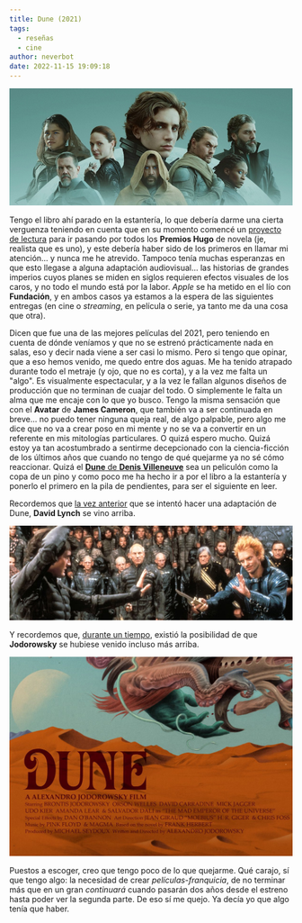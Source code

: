 ```yaml
---
title: Dune (2021)
tags:
  - reseñas
  - cine
author: neverbot
date: 2022-11-15 19:09:18
---
```


![dune-denis-villeneuve](./dune-2021/dune-denis-villeneuve.jpg)

Tengo el libro ahí parado en la estantería, lo que debería darme una cierta verguenza teniendo en cuenta que en su momento comencé un [proyecto de lectura](/los-premios-hugo/) para ir pasando por todos los **Premios Hugo** de novela (je, realista que es uno), y este debería haber sido de los primeros en llamar mi atención... y nunca me he atrevido. Tampoco tenía muchas esperanzas en que esto llegase a alguna adaptación audiovisual... las historias de grandes imperios cuyos planes se miden en siglos requieren efectos visuales de los caros, y no todo el mundo está por la labor. *Apple* se ha metido en el lío con **Fundación**, y en ambos casos ya estamos a la espera de las siguientes entregas (en cine o *streaming*, en película o serie, ya tanto me da una cosa que otra).

Dicen que fue una de las mejores películas del 2021, pero teniendo en cuenta de dónde veníamos y que no se estrenó prácticamente nada en salas, eso y decir nada viene a ser casi lo mismo. Pero si tengo que opinar, que a eso hemos venido, me quedo entre dos aguas. Me ha tenido atrapado durante todo el metraje (y ojo, que no es corta), y a la vez me falta un "algo". Es visualmente espectacular, y a la vez le fallan algunos diseños de producción que no terminan de cuajar del todo. O simplemente le falta un alma que me encaje con lo que yo busco. Tengo la misma sensación que con el **Avatar** de **James Cameron**, que también va a ser continuada en breve... no puedo tener ninguna queja real, de algo palpable, pero algo me dice que no va a crear poso en mi mente y no se va a convertir en un referente en mis mitologías particulares. O quizá espero mucho. Quizá estoy ya tan acostumbrado a sentirme decepcionado con la ciencia-ficción de los últimos años que cuando no tengo de qué quejarme ya no sé cómo reaccionar. Quizá el [**Dune** de **Denis Villeneuve**](https://letterboxd.com/film/dune-2021/) sea un peliculón como la copa de un pino y como poco me ha hecho ir a por el libro a la estantería y ponerlo el primero en la pila de pendientes, para ser el siguiente en leer.

Recordemos que [la vez anterior](https://letterboxd.com/film/dune/) que se intentó hacer una adaptación de Dune, **David Lynch** se vino arriba.

![dune-david-lynch](./dune-2021/dune-david-lynch.jpg)

Y recordemos que, [durante un tiempo](https://en.wikipedia.org/wiki/Jodorowsky%27s_Dune), existió la posibilidad de que **Jodorowsky** se hubiese venido incluso más arriba.

![dune-jodorowsky](./dune-2021/dune-jodorowsky.jpg)

Puestos a escoger, creo que tengo poco de lo que quejarme. Qué carajo, sí que tengo algo: la necesidad de crear *películas-franquicia*, de no terminar más que en un gran *continuará* cuando pasarán dos años desde el estreno hasta poder ver la segunda parte. De eso sí me quejo. Ya decía yo que algo tenía que haber.

